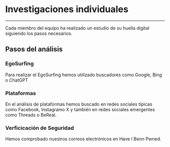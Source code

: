 # Investigaciones individuales
---
Cada miembro del equipo ha realizado un estudio de su huella digital siguiendo los pasos necesarios.

## Pasos del análisis 

### EgoSurfing
Para realizar el EgoSurfing hemos utilizado buscadores como Google, Bing o ChatGPT

### Plataformas
En el análisis de plataformas hemos buscado en redes sociales típicas como Facebook, Instagramo X y también en redes sociales emergentes como Threads o BeReal.

### Verficicación de Seguridad
Hemos comprobado nuestros correos electrónicos en Have I Benn Pwned.
